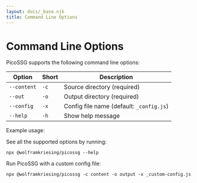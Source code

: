 ```yaml
---
layout: docs/_base.njk
title: Command Line Options
---
```


# Command Line Options

PicoSSG supports the following command line options:

| Option | Short | Description |
|--------|-------|-------------|
| `--content` | `-c` | Source directory (required) |
| `--out` | `-o` | Output directory (required) |
| `--config` | `-x` | Config file name (default: `_config.js`) |
| `--help` | `-h` | Show help message |

Example usage:

See all the supported options by running:
```bash-allow2copy
npx @wolframkriesing/picossg --help
```

Run PicoSSG with a custom config file:
```bash-allow2copy
npx @wolframkriesing/picossg -c content -o output -x _custom-config.js
```

